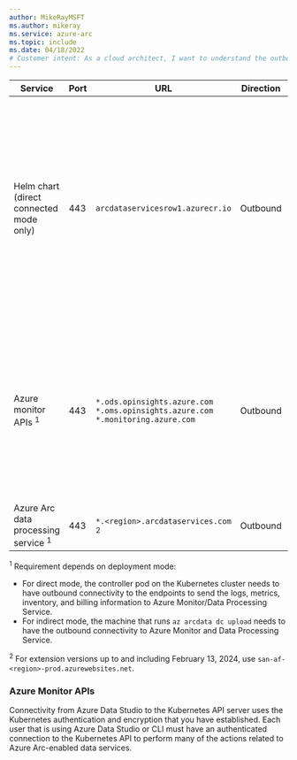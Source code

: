 ```yaml
---
author: MikeRayMSFT
ms.author: mikeray
ms.service: azure-arc
ms.topic: include
ms.date: 04/18/2022
# Customer intent: As a cloud architect, I want to understand the outbound connectivity requirements for Azure Arc data services, so that I can ensure proper configuration and seamless integration with Azure Monitor and APIs for efficient data processing and management.
---
```



|**Service**|**Port**|**URL**|**Direction**|**Notes**|
|--|--|--|--|--|
| Helm chart (direct connected mode only) | 443 | `arcdataservicesrow1.azurecr.io` | Outbound |Provisions the Azure Arc data controller bootstrapper and cluster level objects, such as custom resource definitions, cluster roles, and cluster role bindings, is pulled from an Azure Container Registry. | 
| Azure monitor APIs <sup>1</sup> | 443 |`*.ods.opinsights.azure.com`<br/>`*.oms.opinsights.azure.com`<br/>`*.monitoring.azure.com` | Outbound | Azure Data Studio and Azure CLI connect to the Azure Resource Manager APIs to send and retrieve data to and from Azure for some features. See [Azure Monitor APIs](#azure-monitor-apis). |
| Azure Arc data processing service <sup>1</sup>| 443 |`*.<region>.arcdataservices.com` <sup>2</sup> | Outbound | |

<sup>1</sup> Requirement depends on deployment mode:

  - For direct mode, the controller pod on the Kubernetes cluster needs to have outbound connectivity to the endpoints to send the logs, metrics, inventory, and billing information to Azure Monitor/Data Processing Service. 
  - For indirect mode, the machine that runs `az arcdata dc upload` needs to have the outbound connectivity to Azure Monitor and Data Processing Service.

<sup>2</sup> For extension versions up to and including February 13, 2024, use `san-af-<region>-prod.azurewebsites.net`.

### Azure Monitor APIs

Connectivity from Azure Data Studio to the Kubernetes API server uses the Kubernetes authentication and encryption that you have established.  Each user that is using Azure Data Studio or CLI must have an authenticated connection to the Kubernetes API to perform many of the actions related to Azure Arc-enabled data services.
